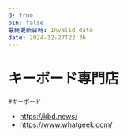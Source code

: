 ```yaml
---
Q: true
pin: false
最終更新日時: Invalid date
date: 2024-12-27T22:36
---
```

# キーボード専門店

`#キーボード`

- https://kbd.news/
- https://www.whatgeek.com/